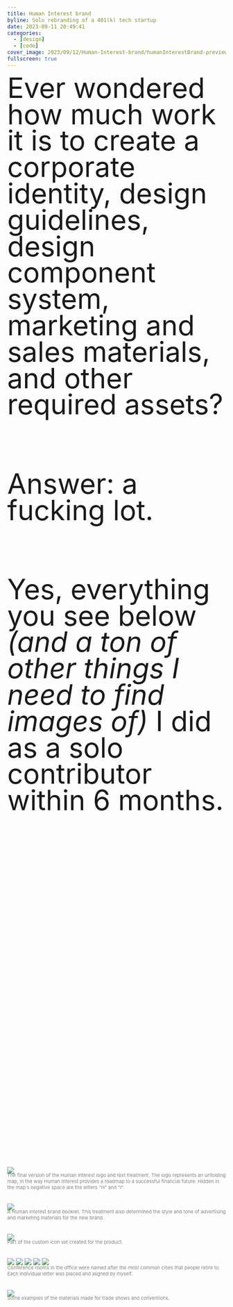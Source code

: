 ```yaml
---
title: Human Interest brand
byline: Solo rebranding of a 401(k) tech startup
date: 2023-09-11 20:49:41
categories:
  - [design]
  - [code]
cover_image: 2023/09/12/Human-Interest-brand/humanInterestBrand-preview.png
fullscreen: true
---
```


<p style="padding-bottom: 20vh;"><span style="font-size: 64px;line-height: 95%;">Ever wondered how much work it is to create a corporate identity, design guidelines, design component system, marketing and sales materials, and other required assets?<br/><br/><br/>Answer: a fucking lot.<br/><br/><br/>Yes, everything you see below <i>(and a ton of other things I need to find images of)</i> I did as a solo contributor within 6 months.</span></p>

![](brand-LOGO.jpg)

<p style="margin-top:-18px;margin-bottom: 30px;">
	<span style="font-size: 11px;color: grey;">
		The final version of the Human Interest logo and text treatment. The logo represents an unfolding map, in the way Human Interest provides a roadmap to a successful financial future. Hidden in the map's negative space are the letters "H" and "I".
	</span>
</p>

![](brand-booklet.jpeg)

<p style="margin-top:-18px;margin-bottom: 30px;">
	<span style="font-size: 11px;color: grey;">
		A Human Interest brand booklet. This treatment also determined the style and tone of advertising and marketing materials for the new brand.
	</span>
</p>

![](brand-ICONS.jpg)

<p style="margin-top:-18px;margin-bottom: 30px;">
	<span style="font-size: 11px;color: grey;">
		Part of the custom icon set created for the product.
	</span>
</p>

![](brand-stickers.jpeg)
![](brand-backpacks.jpg)
![](brand-shirt.JPG)
![](brand-clothing.jpg)
![](brand-officeDecor.JPG)

<p style="margin-top:-18px;margin-bottom: 30px;">
	<span style="font-size: 11px;color: grey;">
		Conference rooms in the office were named after the most common cities that people retire to. Each individual letter was placed and aligned by myself.
	</span>
</p>

![](brand-booth.jpeg)

<p style="margin-top:-18px;margin-bottom: 30px;">
	<span style="font-size: 11px;color: grey;">
		Some examples of the materials made for trade shows and conventions.
	</span>
</p>
